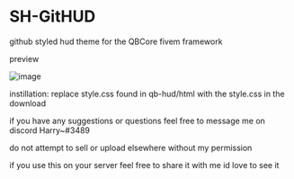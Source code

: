 # SH-GitHUD
github styled hud theme for the QBCore fivem framework

preview 

![image](https://user-images.githubusercontent.com/94418019/184423946-2d290a14-3ae1-4d24-87a9-7e1efe110498.png)

instillation:
replace style.css found in qb-hud/html with the style.css in the download

if you have any suggestions or questions feel free to message me on discord
Harry~#3489

do not attempt to sell or upload elsewhere without my permission

if you use this on your server feel free to share it with me id love to see it
